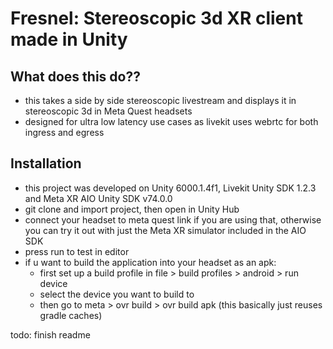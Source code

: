 # Fresnel: Stereoscopic 3d XR client made in Unity

## What does this do??
 - this takes a side by side stereoscopic livestream and displays it in stereoscopic 3d in Meta Quest headsets
 - designed for ultra low latency use cases as livekit uses webrtc for both ingress and egress

## Installation
 - this project was developed on Unity 6000.1.4f1, Livekit Unity SDK 1.2.3 and Meta XR AIO Unity SDK v74.0.0
 - git clone and import project, then open in Unity Hub
 - connect your headset to meta quest link if you are using that, otherwise you can try it out with just the Meta XR simulator included in the AIO SDK
 - press run to test in editor
 - if u want to build the application into your headset as an apk:
     - first set up a build profile in file > build profiles > android > run device
     - select the device you want to build to
     - then go to meta > ovr build > ovr build apk (this basically just reuses gradle caches)



todo: finish readme

